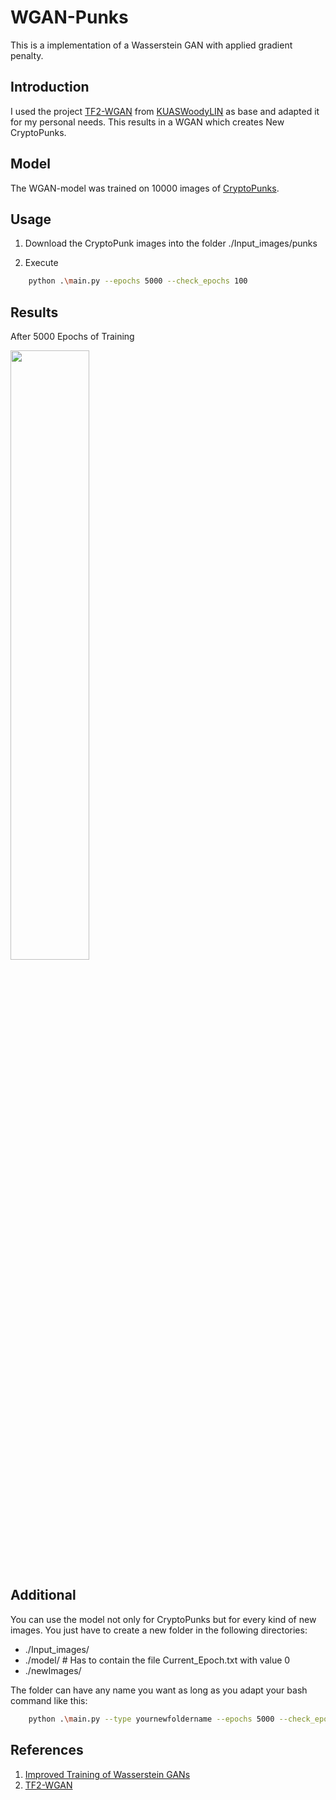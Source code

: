 # WGAN-Punks
This is a implementation of a Wasserstein GAN with applied gradient penalty. 

## Introduction
I used the project [TF2-WGAN](https://github.com/KUASWoodyLIN/TF2-WGAN) from [KUASWoodyLIN](https://github.com/KUASWoodyLIN) as base and adapted it for my personal needs. This results in a WGAN which creates New CryptoPunks.

## Model
The WGAN-model was trained on 10000 images of [CryptoPunks](https://www.larvalabs.com/cryptopunks). 

## Usage
1. Download the CryptoPunk images into the folder ./Input_images/punks

2. Execute 
```bash
    python .\main.py --epochs 5000 --check_epochs 100
```

## Results

After 5000 Epochs of Training

<img src="./newImages/epoch5000.png" width="50%" height="50%"/>

## Additional

You can use the model not only for CryptoPunks but for every kind of new images. You just have to create a new folder in the following directories:

 - ./Input_images/
 - ./model/ # Has to contain the file Current_Epoch.txt with value 0
 - ./newImages/

 The folder can have any name you want as long as you adapt your bash command like this:

```bash
    python .\main.py --type yournewfoldername --epochs 5000 --check_epochs 100
```

## References
1. [Improved Training of Wasserstein GANs](https://arxiv.org/abs/1704.00028)
2. [TF2-WGAN](https://github.com/KUASWoodyLIN/TF2-WGAN)